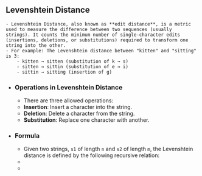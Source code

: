 ## Levenshtein Distance
	- Levenshtein Distance, also known as **edit distance**, is a metric used to measure the difference between two sequences (usually strings). It counts the minimum number of single-character edits (insertions, deletions, or substitutions) required to transform one string into the other.
	- For example: The Levenshtein distance between "kitten" and "sitting" is 3:
		- kitten → sitten (substitution of k → s)
		- sitten → sittin (substitution of e → i)
		- sittin → sitting (insertion of g)
- ### Operations in Levenshtein Distance
	- There are three allowed operations:
	- **Insertion**: Insert a character into the string.
	- **Deletion**: Delete a character from the string.
	- **Substitution**: Replace one character with another.
- ### Formula
	- Given two strings, `s1` of length `n` and `s2` of length `m`, the Levenshtein distance is defined by the following recursive relation:
	-
	-